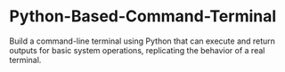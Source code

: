 # Python-Based-Command-Terminal
Build a command-line terminal using Python that can execute and return outputs for basic system operations, replicating the behavior of a real terminal.
